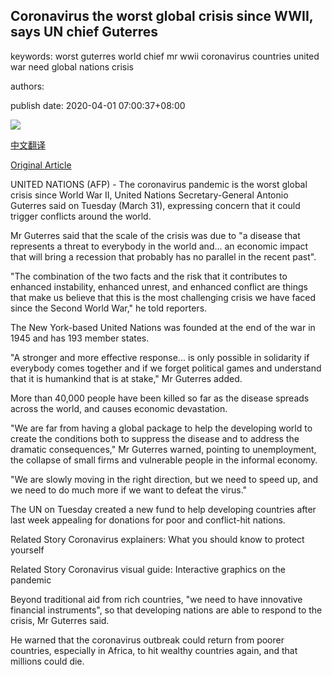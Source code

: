 ## Coronavirus the worst global crisis since WWII, says UN chief Guterres

keywords: worst guterres world chief mr wwii coronavirus countries united war need global nations crisis

authors: 

publish date: 2020-04-01 07:00:37+08:00

![](https://www.straitstimes.com/sites/default/files/styles/x_large/public/articles/2020/04/01/nz_prague_010433.jpg?itok=815y_pvp)

[中文翻译](Coronavirus%20the%20worst%20global%20crisis%20since%20WWII%2C%20says%20UN%20chief%20Guterres_zh.md)

[Original Article](https://www.straitstimes.com/world/united-states/coronavirus-the-worst-global-crisis-since-wwii-says-un-chief-guterres)

UNITED NATIONS (AFP) - The coronavirus pandemic is the worst global crisis since World War II, United Nations Secretary-General Antonio Guterres said on Tuesday (March 31), expressing concern that it could trigger conflicts around the world.

Mr Guterres said that the scale of the crisis was due to "a disease that represents a threat to everybody in the world and... an economic impact that will bring a recession that probably has no parallel in the recent past".

"The combination of the two facts and the risk that it contributes to enhanced instability, enhanced unrest, and enhanced conflict are things that make us believe that this is the most challenging crisis we have faced since the Second World War," he told reporters.

The New York-based United Nations was founded at the end of the war in 1945 and has 193 member states.

"A stronger and more effective response... is only possible in solidarity if everybody comes together and if we forget political games and understand that it is humankind that is at stake," Mr Guterres added.

More than 40,000 people have been killed so far as the disease spreads across the world, and causes economic devastation.

"We are far from having a global package to help the developing world to create the conditions both to suppress the disease and to address the dramatic consequences," Mr Guterres warned, pointing to unemployment, the collapse of small firms and vulnerable people in the informal economy.

"We are slowly moving in the right direction, but we need to speed up, and we need to do much more if we want to defeat the virus."

The UN on Tuesday created a new fund to help developing countries after last week appealing for donations for poor and conflict-hit nations.

Related Story Coronavirus explainers: What you should know to protect yourself

Related Story Coronavirus visual guide: Interactive graphics on the pandemic

Beyond traditional aid from rich countries, "we need to have innovative financial instruments", so that developing nations are able to respond to the crisis, Mr Guterres said.

He warned that the coronavirus outbreak could return from poorer countries, especially in Africa, to hit wealthy countries again, and that millions could die.